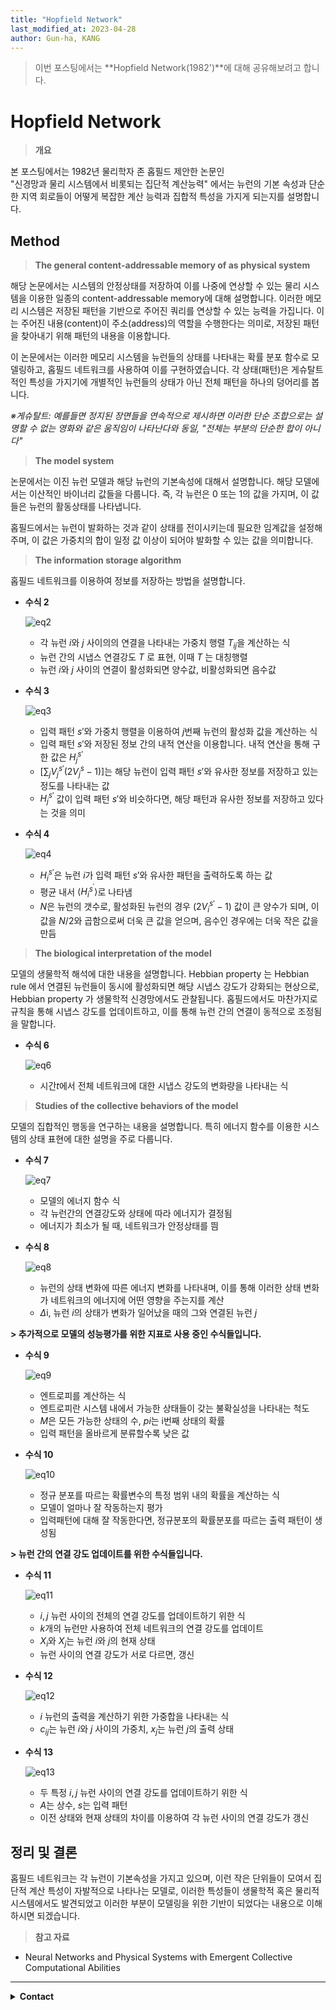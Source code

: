 ```yaml
---
title: "Hopfield Network"
last_modified_at: 2023-04-28
author: Gun-ha, KANG
---
```


> 이번 포스팅에서는 **Hopfield Network(1982')**에 대해 공유해보려고 합니다.


# **Hopfield Network**

> **개요**  

본 포스팅에서는 1982년 물리학자 존 홉필드 제안한 논문인   
"신경망과 물리 시스템에서 비롯되는 집단적 계산능력" 에서는 뉴런의 기본 속성과 단순한 지역 회로들이 어떻게 복잡한 계산 능력과 집합적 특성을 가지게 되는지를 설명합니다.


## **Method**

> **The general content-addressable memory of as physical system**

해당 논문에서는 시스템의 안정상태를 저장하여 이를 나중에 연상할 수 있는 물리 시스템을 이용한 일종의 content-addressable memory에 대해 설명합니다. 이러한 메모리 시스템은 저장된 패턴을 기반으로 주어진 쿼리를 연상할 수 있는 능력을 가집니다. 이는 주어진 내용(content)이 주소(address)의 역할을 수행한다는 의미로, 저장된 패턴을 찾아내기 위해 패턴의 내용을 이용합니다.

이 논문에서는 이러한 메모리 시스템을 뉴런들의 상태를 나타내는 확률 분포 함수로 모델링하고, 홉필드 네트워크를 사용하여 이를 구현하였습니다. 각 상태(패턴)은 게슈탈트적인 특성을 가지기에 개별적인 뉴런들의 상태가 아닌 전체 패턴을 하나의 덩어리를 봅니다.

_※게슈탈트: 예를들면 정지된 장면들을 연속적으로 제시하면 이러한 단순 조합으로는 설명할 수 없는 영화와 같은 움직임이 나타난다와 동일, "전체는 부분의 단순한 합이 아니다"_


> **The model system**

논문에서는 이진 뉴런 모델과 해당 뉴런의 기본속성에 대해서 설명합니다. 해당 모델에서는 이산적인 바이너리 값들을 다룹니다. 즉, 각 뉴런은 0 또는 1의 값을 가지며, 이 값들은 뉴런의 활동상태를 나타냅니다.

홉필드에서는 뉴런이 발화하는 것과 같이 상태를 전이시키는데 필요한 임계값을 설정해주며, 이 값은 가중치의 합이 일정 값 이상이 되어야 발화할 수 있는 값을 의미합니다.


> **The information storage algorithm** 

홉필드 네트워크를 이용하여 정보를 저장하는 방법을 설명합니다.  

* **수식 2** 

  ![eq2](https://user-images.githubusercontent.com/92897860/235077062-01168f2a-309c-4ff4-a5e6-342463d192dd.png)

  + 각 뉴런 $i$와 $j$ 사이의의 연결을 나타내는 가중치 행렬 $T_{ij}$을 계산하는 식   
  + 뉴런 간의 시냅스 연결강도 $T$ 로 표현, 이때 $T$ 는 대칭행렬    
  + 뉴런 $i$와 $j$ 사이의 연결이 활성화되면 양수값, 비활성화되면 음수값 


* **수식 3** 

  ![eq3](https://user-images.githubusercontent.com/92897860/235077123-a19b1678-ff9d-46fe-9ec1-42abc4675b67.png)  

  + 입력 패턴 $s'$와 가중치 행렬을 이용하여 $j$번째 뉴런의 활성화 값을 계산하는 식  
  + 입력 패턴 $s'$와 저장된 정보 간의 내적 연산을 이용합니다. 내적 연산을 통해 구한 값은 $H_j^{s'}$   
  + $[\sum_j V_j^{s'}(2V_j^s-1)]$는 해당 뉴런이 입력 패턴 $s'$와 유사한 정보를 저장하고 있는 정도를 나타내는 값  
  + $H_j^{s'}$ 값이 입력 패턴 $s'$와 비슷하다면, 해당 패턴과 유사한 정보를 저장하고 있다는 것을 의미   


* **수식 4** 

  ![eq4](https://user-images.githubusercontent.com/92897860/235077170-1dcf00de-77bd-447f-89d8-2f34fc885953.png)  

  + $H_i^{s'}$은 뉴런 $i$가 입력 패턴 $s'$와 유사한 패턴을 출력하도록 하는 값  
  + 평균 내서 $\left\langle H_i^{s^{\prime}}\right\rangle$로 나타냄  
  + $N$은 뉴런의 갯수로, 활성화된 뉴런의 경우 $(2 V_i^{s'}-1)$ 값이 큰 양수가 되며, 이 값을 $N/2$와 곱함으로써 더욱 큰 값을 얻으며, 음수인 경우에는 더욱 작은 값을 만듬


> **The biological interpretation of the model**

모델의 생물학적 해석에 대한 내용을 설명합니다. Hebbian property 는 Hebbian rule 에서 연결된 뉴런들이 동시에 활성화되면 해당 시냅스 강도가 강화되는 현상으로,  Hebbian property 가 생물학적 신경망에서도 관찰됩니다. 홉필드에서도 마찬가지로 규칙을 통해 시냅스 강도를 업데이트하고, 이를 통해 뉴런 간의 연결이 동적으로 조정됨을 말합니다.


* **수식 6** 

  ![eq6](https://user-images.githubusercontent.com/92897860/235077308-7f3d04e5-36a1-4a1f-a661-21e876b33207.png)  

  + 시간$t$에서 전체 네트워크에 대한 시냅스 강도의 변화량을 나타내는 식   


> **Studies of the collective behaviors of the model** 

모델의 집합적인 행동을 연구하는 내용을 설명합니다. 특히 에너지 함수를 이용한 시스템의 상태 표현에 대한 설명을 주로 다룹니다. 


* **수식 7** 

  ![eq7](https://user-images.githubusercontent.com/92897860/235077370-530ee017-b396-49bc-b195-45a1d5c8c0ce.png)  

  + 모델의 에너지 함수 식  
  + 각 뉴런간의 연결강도와 상태에 따라 에너지가 결정됨  
  + 에너지가 최소가 될 때, 네트워크가 안정상태를 띔  


* **수식 8** 

  ![eq8](https://user-images.githubusercontent.com/92897860/235077455-ed9b6245-75af-463c-b31d-c73a0e4480c0.png)  

  + 뉴런의 상태 변화에 따른 에너지 변화를 나타내며, 이를 통해 이러한 상태 변화가 네트워크의 에너지에 어떤 영향을 주는지를 계산 
  + $\Delta$i, 뉴런 $i$의 상태가 변화가 일어났을 때의 그와 연결된 뉴런 $j$  


**> 추가적으로 모델의 성능평가를 위한 지표로 사용 중인 수식들입니다.**

* **수식 9** 

  ![eq9](https://user-images.githubusercontent.com/92897860/235077526-ddff96ec-4a2e-46c6-adc0-5c8c7e82ed98.png)  

  + 엔트로피를 계산하는 식
  + 엔트로피란 시스템 내에서 가능한 상태들이 갖는 불확실성을 나타내는 척도  
  + $M$은 모든 가능한 상태의 수, $pi$는 i번째 상태의 확률  
  + 입력 패턴을 올바르게 분류할수록 낮은 값  


* **수식 10** 

  ![eq10](https://user-images.githubusercontent.com/92897860/235077623-9d420095-c774-435c-b44a-c78e4831c6b4.png)  

  + 정규 분포를 따르는 확률변수의 특정 범위 내의 확률을 계산하는 식  
  + 모델이 얼마나 잘 작동하는지 평가  
  + 입력패턴에 대해 잘 작동한다면, 정규분포의 확률분포를 따르는 출력 패턴이 생성됨  



**> 뉴런 간의 연결 강도 업데이트를 위한 수식들입니다.**

* **수식 11** 

  ![eq11](https://user-images.githubusercontent.com/92897860/235077975-b972d91c-bac7-4c0d-918f-b9d5866cfa5d.png)  

  + $i,j$ 뉴런 사이의 전체의 연결 강도를 업데이트하기 위한 식  
  + $k$개의 뉴런만 사용하여 전체 네트워크의 연결 강도를 업데이트  
  + $X_i$와 $X_j$는 뉴런 $i$와 $j$의 현재 상태  
  + 뉴런 사이의 연결 강도가 서로 다르면, 갱신  


* **수식 12** 

  ![eq12](https://user-images.githubusercontent.com/92897860/235077863-05146ac6-b1cd-4c4a-8b14-dfedc8c2ebf4.png)  

  + $i$ 뉴런의 출력을 계산하기 위한 가중합을 나타내는 식
  + $c_{ij}$는 뉴런 $i$와 $j$ 사이의 가중치, $x_j$는 뉴런 $j$의 출력 상태


* **수식 13** 

  ![eq13](https://user-images.githubusercontent.com/92897860/235077888-90f3809f-8168-4e7b-9d4a-aae0fce76cd2.png)  

  + 두 특정 $i,j$ 뉴런 사이의 연결 강도를 업데이트하기 위한 식 
  + $A$는 상수, $s$는 입력 패턴  
  + 이전 상태와 현재 상태의 차이를 이용하여 각 뉴런 사이의 연결 강도가 갱신  



## **정리 및 결론**


홉필드 네트워크는 각 뉴런이 기본속성을 가지고 있으며, 이런 작은 단위들이 모여서 집단적 계산 특성이 자발적으로 나타나는 모델로, 이러한 특성들이 생물학적 혹은 물리적 시스템에서도 발견되었고 이러한 부분이 모델링을 위한 기반이 되었다는 내용으로 이해하시면 되겠습니다.


> **참고 자료**  

* Neural Networks and Physical Systems with Emergent Collective Computational Abilities

---

<details>
  <summary><b>Contact</b></summary>

<b>Author. </b>KangGunha

<b>Email. </b>zxcvbnm9931@epozen.com

</details>
